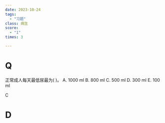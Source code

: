 ```yaml
---
date: 2023-10-24
tags:
  - "习题"
class: 病生
score:
  - "1"
times: 3

---
```



# Q
正常成人每天最低尿最为( )。
A. 1000 ml B. 800 ml C. 500 ml D. 300 ml E. 100 ml



C





# D
